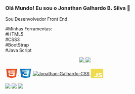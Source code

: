 ### Olá Mundo! Eu sou o Jonathan Galhardo B. Silva 👋
Sou Desenvolvedor Front End. 

#Minhas Ferramentas: <br>
#HTML5 <br>
#CSS3<br>
#BootStrap<br> 
#Java Script 



<div align="center">
  <a href="https://github.com/galhardo87">
<img height="180em" src="https://github-readme-stats.vercel.app/api?username=Jonathan-Galhardo&show_icons=true&theme=dracula&include_all_commits=true&count_private=true"/>
<img height="180em" src="https://github-readme-stats.vercel.app/api/top-langs/?username=Jonathan-Galhardo&layout=compact&langs_count=7&theme=dracula"/>
</div>
  <a href="https://github.com/Jonathan-Galhardo">

 <div style="display: inline_block"><br>
  <img align="center" alt="Jonathan-Galhardo-HTML" height="30" width="40" src="https://raw.githubusercontent.com/devicons/devicon/master/icons/html5/html5-original.svg">
  <img align="center" alt="Jonathan-Galhardo-CSS" height="30" width="40" src="https://raw.githubusercontent.com/devicons/devicon/master/icons/css3/css3-original.svg">
  <img align="center" alt="Jonathan-Galhardo-CSS" height="30" width="40"  src="https://cdn.jsdelivr.net/gh/devicons/devicon/icons/bootstrap/bootstrap-original.svg" />
          
   <img align="center" alt="Jonathan-Galhardo-Js" height="30" width="40" src="https://raw.githubusercontent.com/devicons/devicon/master/icons/javascript/javascript-plain.svg">
   
 </div>
 <br>  
 <div> 
  <a href="https://www.instagram.com/galhardo_87/" target="_blank"><img src="https://img.shields.io/badge/-Instagram-%23E4405F?style=for-the-badge&logo=instagram&logoColor=white" target="_blank"></a>
   <a href = "mailto:galhardoj@gmail.com"><img src="https://img.shields.io/badge/-Gmail-%23333?style=for-the-badge&logo=gmail&logoColor=white" target="_blank"></a>
  <a href="https://www.linkedin.com/in/jonathan-galhardo-barbosa-silva-b2b945130/" target="_blank"><img src="https://img.shields.io/badge/-LinkedIn-%230077B5?style=for-the-badge&logo=linkedin&logoColor=white" target="_blank"></a> 
 
 </div>
